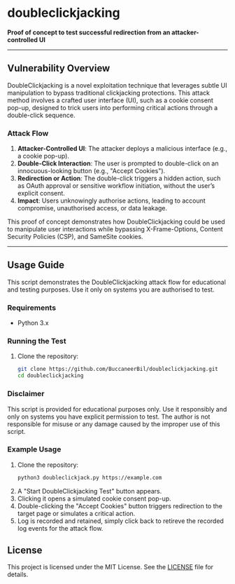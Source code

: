 # doubleclickjacking

**Proof of concept to test successful redirection from an attacker-controlled UI**

---

## Vulnerability Overview

DoubleClickjacking is a novel exploitation technique that leverages subtle UI manipulation to bypass traditional clickjacking protections. This attack method involves a crafted user interface (UI), such as a cookie consent pop-up, designed to trick users into performing critical actions through a double-click sequence.

### Attack Flow

1. **Attacker-Controlled UI**: The attacker deploys a malicious interface (e.g., a cookie pop-up).
2. **Double-Click Interaction**: The user is prompted to double-click on an innocuous-looking button (e.g., "Accept Cookies").
3. **Redirection or Action**: The double-click triggers a hidden action, such as OAuth approval or sensitive workflow initiation, without the user’s explicit consent.
4. **Impact**: Users unknowingly authorise actions, leading to account compromise, unauthorised access, or data leakage.

This proof of concept demonstrates how DoubleClickjacking could be used to manipulate user interactions while bypassing X-Frame-Options, Content Security Policies (CSP), and SameSite cookies.

---

## Usage Guide

This script demonstrates the DoubleClickjacking attack flow for educational and testing purposes. Use it only on systems you are authorised to test.

### Requirements

- Python 3.x

### Running the Test

1. Clone the repository:
   ```bash
   git clone https://github.com/BuccaneerBil/doubleclickjacking.git
   cd doubleclickjacking


### Disclaimer

This script is provided for educational purposes only. Use it responsibly and only on systems you have explicit permission to test. The author is not responsible for misuse or any damage caused by the improper use of this script.

### Example Usage

1. Clone the repository:
   ```bash
   python3 doubleclickjack.py https://example.com
1. A "Start DoubleClickjacking Test" button appears.
2. Clicking it opens a simulated cookie consent pop-up.
3. Double-clicking the "Accept Cookies" button triggers redirection to the target page or simulates a critical action.
4. Log is recorded and retained, simply click back to retireve the recorded log events for the attack flow.

## License
This project is licensed under the MIT License. See the [LICENSE](LICENSE) file for details.
